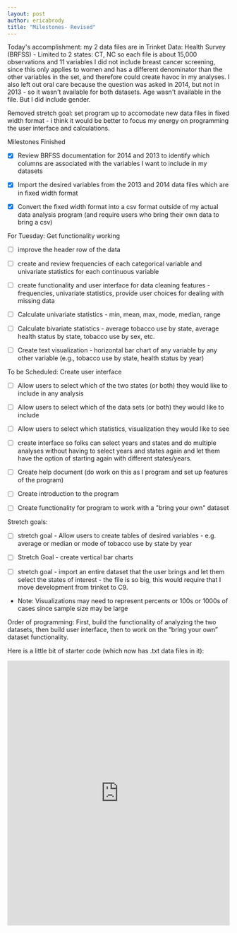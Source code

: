 ```yaml
---
layout: post
author: ericabrody
title: "Milestones- Revised"
---
```


Today's accomplishment: my 2 data files are in Trinket
Data: Health Survey (BRFSS) - Limited to 2 states: CT, NC so each file is about 15,000 observations and 11 variables
I did not include breast cancer screening, since this only applies to women and has a different denominator than the other variables in the set, and therefore could create havoc in my analyses. I also left out oral care because the question was asked in 2014, but not in 2013 - so it wasn't available for both datasets.  Age wasn't available in the file. But I did include gender. 

Removed stretch goal: set program up to accomodate new data files in fixed width format - i think it would be better to focus my energy on programming the user interface and calculations.

Milestones
Finished
  - [x] Review BRFSS documentation for 2014 and 2013 to identify which columns are associated with the variables I want to include in my datasets
  
  - [x] Import the desired variables from the 2013 and 2014 data files which are in fixed width format 
  
  - [x] Convert the fixed width format into a csv format outside of my actual data analysis program (and require users who bring their own data to bring a csv)

For Tuesday: Get functionality working
  - [ ] improve the header row of the data
  
  - [ ] create and review frequencies of each categorical variable and univariate statistics for each continuous variable

  - [ ] create functionality and user interface for data cleaning features - frequencies, univariate statistics, provide user choices for dealing with missing data
  
  - [ ] Calculate univariate statistics - min, mean, max, mode, median, range
  
  - [ ] Calculate bivariate statistics - average tobacco use by state, average health status by state, tobacco use by sex, etc.

  - [ ] Create text visualization - horizontal bar chart of any variable by any other variable (e.g., tobacco use by state, health status by year)

To be Scheduled: Create user interface
  - [ ] Allow users to select which of the two states (or both) they would like to include in any analysis
  
  - [ ] Allow users to select which of the data sets (or both) they would like to include 
  
  - [ ] Allow users to select which statistics, visualization they would like to see

  - [ ] create interface so folks can select years and states and do multiple analyses without having to select years and states again and let them have the option of starting again with different states/years.

  - [ ] Create help document (do work on this as I program and set up features of the program)
  
  - [ ] Create introduction to the program
  
  - [ ] Create functionality for program to work with a "bring your own" dataset

Stretch goals:
  - [ ] stretch goal - Allow users to create tables of desired variables - e.g. average or median or mode of tobacco use by state by year

  - [ ] Stretch Goal - create vertical bar charts

  - [ ] stretch goal - import an entire dataset that the user brings and let them select the states of interest - the file is so big, this would require that I move development from trinket to C9.


- Note: Visualizations may need to represent percents or 100s or 1000s of cases since sample size may be large

Order of programming: First, build the functionality of analyzing the two datasets, then build user interface, then to work on the “bring your own” dataset functionality.


Here is a little bit of starter code (which now has .txt data files in it):
<iframe src="https://trinket.io/embed/python/af11c255cc" width="100%" height="600" frameborder="0" marginwidth="0" marginheight="0" allowfullscreen></iframe>

